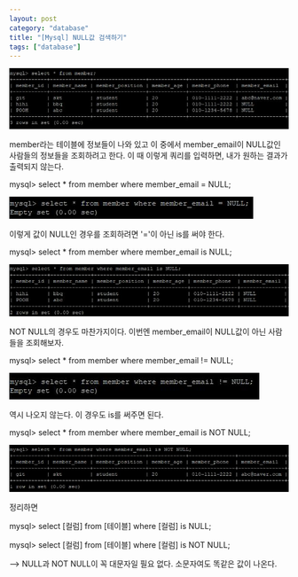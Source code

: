 ```yaml
---
layout: post
category: "database"
title: "[Mysql] NULL값 검색하기"
tags: ["database"]
---
```

![NULL](https://github.com/P00HP00H/P00HP00H.github.io/blob/0a25f88001e5f27fdfb3ef65580a0c8d80618e8e/img/NULL.JPG?raw=true)

member라는 테이블에 정보들이 나와 있고 이 중에서 member_email이 NULL값인 사람들의 정보들을 조회하려고 한다. 이 때 이렇게 쿼리를 입력하면, 내가 원하는 결과가 출력되지 않는다.

mysql> select * from member where member_email = NULL;

![NULL2](https://github.com/P00HP00H/P00HP00H.github.io/blob/master/img/NULL2.JPG?raw=true)

이렇게 값이 NULL인 경우를 조회하려면 '='이 아닌 is를 써야 한다.

mysql> select * from member where member_email is NULL;

![NULL3](https://github.com/P00HP00H/P00HP00H.github.io/blob/0a25f88001e5f27fdfb3ef65580a0c8d80618e8e/img/NULL3.JPG?raw=true)



NOT NULL의 경우도 마찬가지이다. 이번엔 member_email이 NULL값이 아닌 사람들을 조회해보자.

mysql> select * from member where member_email != NULL;

![NULL4](https://github.com/P00HP00H/P00HP00H.github.io/blob/master/img/NULL4.JPG?raw=true)

역시 나오지 않는다. 이 경우도 is를 써주면 된다.

mysql> select * from member where member_email is NOT NULL;

![NULL5](https://github.com/P00HP00H/P00HP00H.github.io/blob/0a25f88001e5f27fdfb3ef65580a0c8d80618e8e/img/NULL5.JPG?raw=true)



정리하면

mysql> select [컬럼] from [테이블] where [컬럼] is NULL;

mysql> select [컬럼] from [테이블] where [컬럼] is NOT NULL;

--> NULL과 NOT NULL이 꼭 대문자일 필요 없다. 소문자여도 똑같은 값이 나온다.
